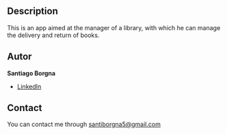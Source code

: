 ## Description

This is an app aimed at the manager of a library, with which he can manage the delivery and return of books.

## Autor
**Santiago Borgna**

* [LinkedIn](www.linkedin.com/in/santiago-borgna)

## Contact
You can contact me through santiborgna5@gmail.com

